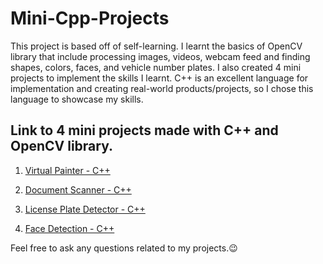 # Mini-Cpp-Projects

This project is based off of self-learning. I learnt the basics of OpenCV library that include processing images, videos, webcam feed and finding shapes, colors, faces, and vehicle number plates. I also created 4 mini projects to implement the skills I learnt. C++ is an excellent language for implementation and creating real-world products/projects, so I chose this language to showcase my skills.

## Link to 4 mini projects made with C++ and OpenCV library.

1. [Virtual Painter - C++](https://github.com/Asmit2952/Virtual-Painter)

2. [Document Scanner - C++](https://github.com/Asmit2952/Document-Scanner)

3. [License Plate Detector - C++](https://github.com/Asmit2952/License-Plate-Detector)

4. [Face Detection - C++](https://github.com/Asmit2952/Face-Detection)


Feel free to ask any questions related to my projects.😉
